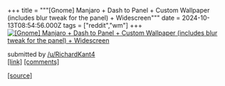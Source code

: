+++
title = """[Gnome] Manjaro + Dash to Panel + Custom Wallpaper (includes blur tweak for the panel) + Widescreen"""
date = 2024-10-13T08:54:56.000Z
tags = ["reddit","wm"]
+++
[![[Gnome] Manjaro + Dash to Panel + Custom Wallpaper (includes blur tweak for the panel) + Widescreen](https://preview.redd.it/kb89v7ermhud1.png?width=640&crop=smart&auto=webp&s=8853357af638fefbf3afddffa1859da391fdc7c3 "[Gnome] Manjaro + Dash to Panel + Custom Wallpaper (includes blur tweak for the panel) + Widescreen")](https://www.reddit.com/r/unixporn/comments/1g2lgnl/gnome_manjaro_dash_to_panel_custom_wallpaper/)

submitted by [/u/RichardKant4](https://www.reddit.com/user/RichardKant4)  
[\[link\]](https://i.redd.it/kb89v7ermhud1.png) [\[comments\]](https://www.reddit.com/r/unixporn/comments/1g2lgnl/gnome_manjaro_dash_to_panel_custom_wallpaper/)

[[source]](https://www.reddit.com/r/unixporn/comments/1g2lgnl/gnome_manjaro_dash_to_panel_custom_wallpaper/)
